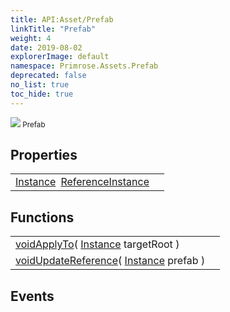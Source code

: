 ```yaml
---
title: API:Asset/Prefab
linkTitle: "Prefab"
weight: 4
date: 2019-08-02
explorerImage: default
namespace: Primrose.Assets.Prefab
deprecated: false
no_list: true
toc_hide: true
---
```

<small class="inheritance">
<span class="" href="/docs/api-reference/Class/Prefab"><img src="/icons/silk/default.png"/>&nbsp;Prefab</span></small>
 
## Properties
 
<table class="studiohide">
<tbody>
<tr class="function-row ">
<td style="vertical-align:top;white-space:normal;">
<div>
<a class="type" href="/docs/api-reference/Class/Instance">Instance</a><span class="method-body" style="text-indent: -2em; padding-left: 0.5em"><a class="name" href="ReferenceInstance">ReferenceInstance</a></span></td>
<td style="vertical-align:top;white-space:normal;">
</td>
</tr>

</tbody>
</table>
 
## Functions
 
<table class="studiohide">
<tbody>
<tr class="function-row ">
<td style="vertical-align:top;white-space:normal;">
<div>
<a class="type" href="/docs/api-reference/System/void">void</a><span class="method-body" style="text-indent: -2em;"><a class="method-name  " href="ApplyTo">ApplyTo</a></span><span style="display: inline-block">( <span class="param" style="white-space: nowrap"><a class="type" href="/docs/api-reference/Class/Instance">Instance</a> targetRoot</span> )</span></span></div></td>
<td style="vertical-align:top;white-space:normal;">
</td>
</tr>

<tr class="function-row ">
<td style="vertical-align:top;white-space:normal;">
<div>
<a class="type" href="/docs/api-reference/System/void">void</a><span class="method-body" style="text-indent: -2em;"><a class="method-name  " href="UpdateReference">UpdateReference</a></span><span style="display: inline-block">( <span class="param" style="white-space: nowrap"><a class="type" href="/docs/api-reference/Class/Instance">Instance</a> prefab</span> )</span></span></div></td>
<td style="vertical-align:top;white-space:normal;">
</td>
</tr>

</tbody>
</table>
 
## Events
 
<table class="studiohide">
<tbody>
</tbody>
</table>
<b>
</b>
<div class="inheritors">
<ul class="root">
</ul>
</div>

